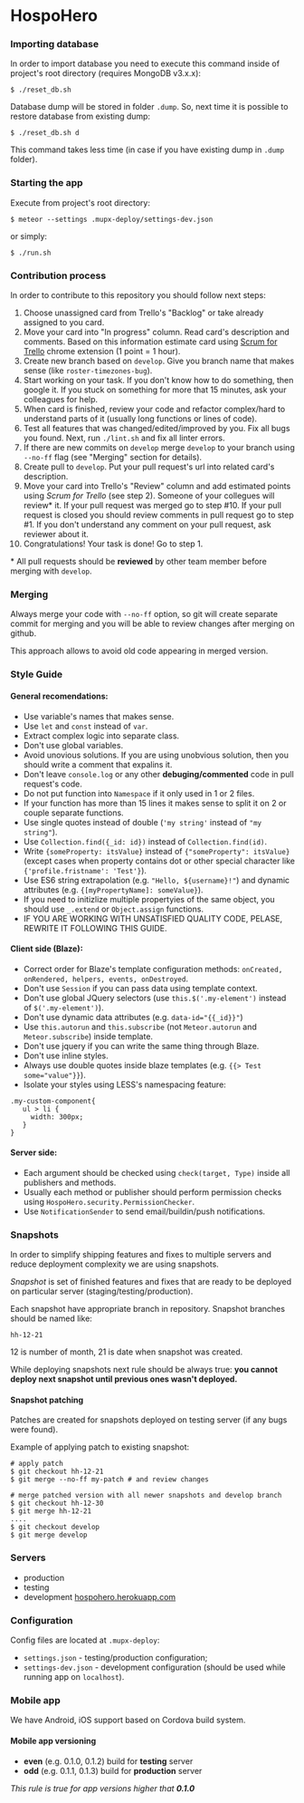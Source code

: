 # HospoHero

### Importing database

In order to import database you need to execute this command inside of project's root directory (requires MongoDB v3.x.x):

```
$ ./reset_db.sh
```

Database dump will be stored in folder `.dump`. So, next time it is possible to restore database from existing dump:

```
$ ./reset_db.sh d
```

This command takes less time (in case if you have existing dump in `.dump` folder).

### Starting the app

Execute from project's root directory:

```
$ meteor --settings .mupx-deploy/settings-dev.json
```

or simply:

```
$ ./run.sh
```

### Contribution process

In order to contribute to this repository you should follow next steps:

1. Choose unassigned card from Trello's "Backlog" or take already assigned to you card.
2. Move your card into "In progress" column. Read card's description and comments. Based on this information estimate card using [Scrum for Trello](https://chrome.google.com/webstore/detail/scrum-for-trello/jdbcdblgjdpmfninkoogcfpnkjmndgje?hl=en) chrome extension (1 point = 1 hour). 
3. Create new branch based on `develop`. Give you branch name that makes sense (like `roster-timezones-bug`).
4. Start working on your task. If you don't know how to do something, then google it. If you stuck on something for more that 15 minutes, ask your colleagues for help. 
5. When card is finished, review your code and refactor complex/hard to understand parts of it (usually long functions or lines of code).
6. Test all features that was changed/edited/improved by you. Fix all bugs you found. Next, run `./lint.sh` and fix all linter errors.
7. If there are new commits on `develop` merge `develop` to your branch using `--no-ff` flag (see "Merging" section for details).
8. Create pull to `develop`. Put your pull request's url into related card's description.
9. Move your card into Trello's "Review" column and add estimated points using *Scrum for Trello* (see step 2). Someone of your collegues will review\* it. If your pull request was merged go to step #10. If your pull request is closed you should review comments in pull request go to step #1. If you don't understand any comment on your pull request, ask reviewer about it.
10. Congratulations! Your task is done! Go to step 1.

\* All pull requests should be __reviewed__ by other team member before merging with `develop`.


### Merging

Always merge your code with `--no-ff` option, so git will create separate commit for merging and you will be able to review changes after merging on github.

This approach allows to avoid old code appearing in merged version.


### Style Guide

#### General recomendations: 

* Use variable's names that makes sense.
* Use `let` and `const` instead of `var`.
* Extract complex logic into separate class.
* Don't use global variables.
* Avoid unovious solutions. If you are using unobvious solution, then you should write a comment that expalins it.
* Don't leave `console.log` or any other __debuging/commented__ code in pull request's code.
* Do not put function into `Namespace` if it only used in 1 or 2 files.
* If your function has more than 15 lines it makes sense to split it on 2 or couple separate functions.
* Use single quotes instead of double (`'my string'` instead of `"my string"`).
* Use `Collection.find({_id: id})` instead of `Collection.find(id)`.
* Write `{someProperty: itsValue}` instead of `{"someProperty": itsValue}` (except cases when property contains dot or other special character like `{'profile.fristname': 'Test'}`).
* Use ES6 string extrapolation (e.g. `"Hello, ${username}!"`) and dynamic attributes (e.g. `{[myPropertyName]: someValue}`).
* If you need to initizlize multiple propertyies of the same object, you should use `_.extend` or `Object.assign` functions.
* IF YOU ARE WORKING WITH UNSATISFIED QUALITY CODE, PELASE, REWRITE IT FOLLOWING THIS GUIDE.

#### Client side (Blaze):

* Correct order for Blaze's template configuration methods: `onCreated, onRendered, helpers, events, onDestroyed`.
* Don't use `Session` if you can pass data using template context.
* Don't use global JQuery selectors (use `this.$('.my-element')` instead of `$('.my-element')`).
* Don't use dynamic data attributes (e.g. `data-id="{{_id}}"`)
* Use `this.autorun` and `this.subscribe` (not `Meteor.autorun` and `Meteor.subscribe`) inside template.
* Don't use jquery if you can write the same thing through Blaze.
* Don't use inline styles.
* Always use double quotes inside blaze templates (e.g. `{{> Test some="value"}}`).
* Isolate your styles using LESS's namespacing feature:

```
.my-custom-component{
   ul > li {
     width: 300px;
   }
}
```

#### Server side:

* Each argument should be checked using `check(target, Type)` inside all publishers and methods.
* Usually each method or publisher should perform permission checks using `HospoHero.security.PermissionChecker`.
* Use `NotificationSender` to send email/buildin/push notifications.


### Snapshots

In order to simplify shipping features and fixes to multiple servers and reduce deployment complexity we are using snapshots.

*Snapshot* is set of finished features and fixes that are ready to be deployed on particular server (staging/testing/production).

Each snapshot have appropriate branch in repository. Snapshot branches should be named like:

```
hh-12-21
```

12 is number of month, 21 is date when snapshot was created.

While deploying snapshots next rule should be always true: __you cannot deploy next snapshot until previous ones wasn't deployed.__

#### Snapshot patching

Patches are created for snapshots deployed on testing server (if any bugs were found).

Example of applying patch to existing snapshot:

```
# apply patch
$ git checkout hh-12-21
$ git merge --no-ff my-patch # and review changes

# merge patched version with all newer snapshots and develop branch
$ git checkout hh-12-30
$ git merge hh-12-21
....
$ git checkout develop
$ git merge develop
```

### Servers

* production
* testing
* development [hospohero.herokuapp.com](https://hospohero.herokuapp.com)

### Configuration

Config files are located at `.mupx-deploy`:
* `settings.json` - testing/production configuration;
* `settings-dev.json` - development configuration (should be used while running app on `localhost`).


### Mobile app

We have Android, iOS support based on Cordova build system. 

#### Mobile app versioning

* __even__ (e.g. 0.1.0, 0.1.2) build for __testing__ server
* __odd__ (e.g. 0.1.1, 0.1.3) build for __production__ server

*This rule is true for app versions higher that __0.1.0__*

